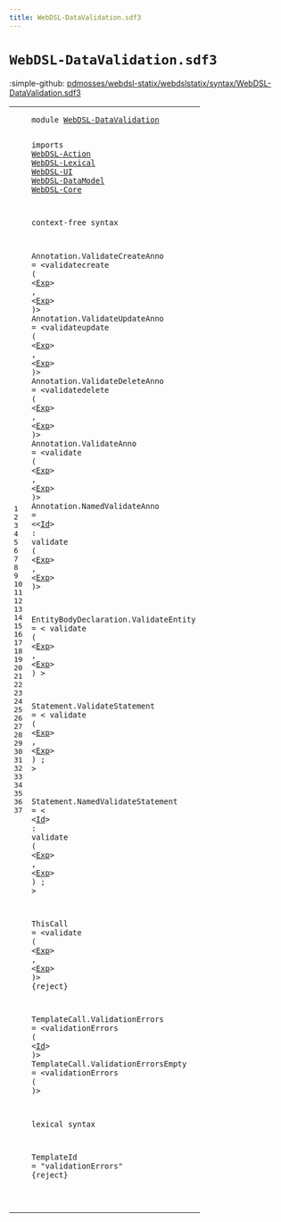 ```yaml
---
title: WebDSL-DataValidation.sdf3
---
```


# `WebDSL-DataValidation.sdf3`

:simple-github: [pdmosses/webdsl-statix/webdslstatix/syntax/WebDSL-DataValidation.sdf3]

[pdmosses/webdsl-statix/webdslstatix/syntax/WebDSL-DataValidation.sdf3]: https://github.com/pdmosses/webdsl-statix/blob/master/webdslstatix/syntax/WebDSL-DataValidation.sdf3 "The source file on GitHub"

<div class="sdf3"><table class="highlighttable"><tbody><tr><td class="linenos"><div class="linenodiv"><pre><span></span>1
2
3
4
5
6
7
8
9
10
11
12
13
14
15
16
17
18
19
20
21
22
23
24
25
26
27
28
29
30
31
32
33
34
35
36
37
</pre></div></td>
<td class="code"><pre><code><span class="keyword">module</span> <a href="../webdsl-statix.sdf3#WebDSL-DataValidation_138_159" id="WebDSL-DataValidation_7_28" title="Referenced at ../webdsl-statix.sdf3 line 10">WebDSL-DataValidation</a>

<span class="keyword">imports</span>
  <a href="../WebDSL-Action.sdf3#WebDSL-Action_7_20" id="WebDSL-Action_40_53" title="Defined at ../WebDSL-Action.sdf3 line 1">WebDSL-Action</a>
  <a href="../WebDSL-Lexical.sdf3#WebDSL-Lexical_7_21" id="WebDSL-Lexical_56_70" title="Defined at ../WebDSL-Lexical.sdf3 line 1">WebDSL-Lexical</a>
  <a href="../WebDSL-UI.sdf3#WebDSL-UI_7_16" id="WebDSL-UI_73_82" title="Defined at ../WebDSL-UI.sdf3 line 1">WebDSL-UI</a>
  <a href="../WebDSL-DataModel.sdf3#WebDSL-DataModel_7_23" id="WebDSL-DataModel_85_101" title="Defined at ../WebDSL-DataModel.sdf3 line 1">WebDSL-DataModel</a>
  <a href="../WebDSL-Core.sdf3#WebDSL-Core_7_18" id="WebDSL-Core_104_115" title="Defined at ../WebDSL-Core.sdf3 line 1">WebDSL-Core</a>

<span class="keyword">context-free syntax</span>

  <span id="Annotation_140_150" title="Not referenced locally, nor via imports">Annotation</span>.<span class="cons_Constructor"><span id="ValidateCreateAnno_151_169" title="Not referenced locally, nor via imports">ValidateCreateAnno</span></span> = &lt;<span class="cons_String">validatecreate</span> <span class="cons_String">(</span> &lt;<a href="../WebDSL-UI.sdf3#Exp_13248_13251" id="Exp_191_194" title="Defined at ../WebDSL-UI.sdf3 line 469, 517">Exp</a>&gt; <span class="cons_String">,</span> &lt;<a href="../WebDSL-UI.sdf3#Exp_13248_13251" id="Exp_199_202" title="Defined at ../WebDSL-UI.sdf3 line 469, 517">Exp</a>&gt; <span class="cons_String">)</span>&gt;
  <span id="Annotation_209_219" title="Not referenced locally, nor via imports">Annotation</span>.<span class="cons_Constructor"><span id="ValidateUpdateAnno_220_238" title="Not referenced locally, nor via imports">ValidateUpdateAnno</span></span> = &lt;<span class="cons_String">validateupdate</span> <span class="cons_String">(</span> &lt;<a href="../WebDSL-UI.sdf3#Exp_13248_13251" id="Exp_260_263" title="Defined at ../WebDSL-UI.sdf3 line 469, 517">Exp</a>&gt; <span class="cons_String">,</span> &lt;<a href="../WebDSL-UI.sdf3#Exp_13248_13251" id="Exp_268_271" title="Defined at ../WebDSL-UI.sdf3 line 469, 517">Exp</a>&gt; <span class="cons_String">)</span>&gt;
  <span id="Annotation_278_288" title="Not referenced locally, nor via imports">Annotation</span>.<span class="cons_Constructor"><span id="ValidateDeleteAnno_289_307" title="Not referenced locally, nor via imports">ValidateDeleteAnno</span></span> = &lt;<span class="cons_String">validatedelete</span> <span class="cons_String">(</span> &lt;<a href="../WebDSL-UI.sdf3#Exp_13248_13251" id="Exp_329_332" title="Defined at ../WebDSL-UI.sdf3 line 469, 517">Exp</a>&gt; <span class="cons_String">,</span> &lt;<a href="../WebDSL-UI.sdf3#Exp_13248_13251" id="Exp_337_340" title="Defined at ../WebDSL-UI.sdf3 line 469, 517">Exp</a>&gt; <span class="cons_String">)</span>&gt;
  <span id="Annotation_347_357" title="Not referenced locally, nor via imports">Annotation</span>.<span class="cons_Constructor"><span id="ValidateAnno_358_370" title="Not referenced locally, nor via imports">ValidateAnno</span></span> = &lt;<span class="cons_String">validate</span> <span class="cons_String">(</span> &lt;<a href="../WebDSL-UI.sdf3#Exp_13248_13251" id="Exp_386_389" title="Defined at ../WebDSL-UI.sdf3 line 469, 517">Exp</a>&gt; <span class="cons_String">,</span> &lt;<a href="../WebDSL-UI.sdf3#Exp_13248_13251" id="Exp_394_397" title="Defined at ../WebDSL-UI.sdf3 line 469, 517">Exp</a>&gt; <span class="cons_String">)</span>&gt;
  <span id="Annotation_404_414" title="Not referenced locally, nor via imports">Annotation</span>.<span class="cons_Constructor"><span id="NamedValidateAnno_415_432" title="Not referenced locally, nor via imports">NamedValidateAnno</span></span> = &lt;&lt;<a href="../WebDSL-Lexical.sdf3#Id_86_88" id="Id_437_439" title="Defined at ../WebDSL-Lexical.sdf3 line 5, 16">Id</a>&gt; <span class="cons_String">:</span> <span class="cons_String">validate</span> <span class="cons_String">(</span> &lt;<a href="../WebDSL-UI.sdf3#Exp_13248_13251" id="Exp_455_458" title="Defined at ../WebDSL-UI.sdf3 line 469, 517">Exp</a>&gt; <span class="cons_String">,</span> &lt;<a href="../WebDSL-UI.sdf3#Exp_13248_13251" id="Exp_463_466" title="Defined at ../WebDSL-UI.sdf3 line 469, 517">Exp</a>&gt; <span class="cons_String">)</span>&gt;

  <span id="EntityBodyDeclaration_474_495" title="Not referenced locally, nor via imports">EntityBodyDeclaration</span>.<span class="cons_Constructor"><span id="ValidateEntity_496_510" title="Not referenced locally, nor via imports">ValidateEntity</span></span> = &lt;
    <span class="cons_String">validate</span> <span class="cons_String">(</span> &lt;<a href="../WebDSL-UI.sdf3#Exp_13248_13251" id="Exp_531_534" title="Defined at ../WebDSL-UI.sdf3 line 469, 517">Exp</a>&gt; <span class="cons_String">,</span> &lt;<a href="../WebDSL-UI.sdf3#Exp_13248_13251" id="Exp_539_542" title="Defined at ../WebDSL-UI.sdf3 line 469, 517">Exp</a>&gt; <span class="cons_String">)</span>
  &gt;

  <span id="Statement_553_562" title="Not referenced locally, nor via imports">Statement</span>.<span class="cons_Constructor"><span id="ValidateStatement_563_580" title="Not referenced locally, nor via imports">ValidateStatement</span></span> = &lt;
    <span class="cons_String">validate</span> <span class="cons_String">(</span> &lt;<a href="../WebDSL-UI.sdf3#Exp_13248_13251" id="Exp_601_604" title="Defined at ../WebDSL-UI.sdf3 line 469, 517">Exp</a>&gt; <span class="cons_String">,</span> &lt;<a href="../WebDSL-UI.sdf3#Exp_13248_13251" id="Exp_609_612" title="Defined at ../WebDSL-UI.sdf3 line 469, 517">Exp</a>&gt; <span class="cons_String">)</span> <span class="cons_String">;</span>
  &gt;

  <span id="Statement_625_634" title="Not referenced locally, nor via imports">Statement</span>.<span class="cons_Constructor"><span id="NamedValidateStatement_635_657" title="Not referenced locally, nor via imports">NamedValidateStatement</span></span> = &lt;
    &lt;<a href="../WebDSL-Lexical.sdf3#Id_86_88" id="Id_667_669" title="Defined at ../WebDSL-Lexical.sdf3 line 5, 16">Id</a>&gt; <span class="cons_String">:</span> <span class="cons_String">validate</span> <span class="cons_String">(</span> &lt;<a href="../WebDSL-UI.sdf3#Exp_13248_13251" id="Exp_685_688" title="Defined at ../WebDSL-UI.sdf3 line 469, 517">Exp</a>&gt; <span class="cons_String">,</span> &lt;<a href="../WebDSL-UI.sdf3#Exp_13248_13251" id="Exp_693_696" title="Defined at ../WebDSL-UI.sdf3 line 469, 517">Exp</a>&gt; <span class="cons_String">)</span> <span class="cons_String">;</span>
  &gt;

  <span id="ThisCall_709_717" title="Not referenced locally, nor via imports">ThisCall</span> = &lt;<span class="cons_String">validate</span> <span class="cons_String">(</span> &lt;<a href="../WebDSL-UI.sdf3#Exp_13248_13251" id="Exp_733_736" title="Defined at ../WebDSL-UI.sdf3 line 469, 517">Exp</a>&gt; <span class="cons_String">,</span> &lt;<a href="../WebDSL-UI.sdf3#Exp_13248_13251" id="Exp_741_744" title="Defined at ../WebDSL-UI.sdf3 line 469, 517">Exp</a>&gt; <span class="cons_String">)</span>&gt; {<span class="keyword">reject</span>}

  <span id="TemplateCall_761_773" title="Not referenced locally, nor via imports">TemplateCall</span>.<span class="cons_Constructor"><span id="ValidationErrors_774_790" title="Not referenced locally, nor via imports">ValidationErrors</span></span> = &lt;<span class="cons_String">validationErrors</span> <span class="cons_String">(</span> &lt;<a href="../WebDSL-Lexical.sdf3#Id_86_88" id="Id_814_816" title="Defined at ../WebDSL-Lexical.sdf3 line 5, 16">Id</a>&gt; <span class="cons_String">)</span>&gt;
  <span id="TemplateCall_823_835" title="Not referenced locally, nor via imports">TemplateCall</span>.<span class="cons_Constructor"><span id="ValidationErrorsEmpty_836_857" title="Not referenced locally, nor via imports">ValidationErrorsEmpty</span></span> = &lt;<span class="cons_String">validationErrors</span> <span class="cons_String">(</span> <span class="cons_String">)</span>&gt;

<span class="keyword">lexical syntax</span>

  <span id="TemplateId_902_912" title="Not referenced locally, nor via imports">TemplateId</span> = <span class="cons_Lit">"validationErrors"</span> {<span class="keyword">reject</span>}

</code></pre></td></tr></tbody></table></div>
